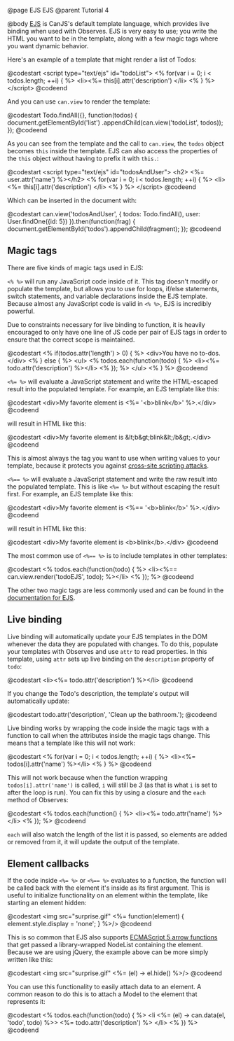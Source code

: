 @page EJS EJS
@parent Tutorial 4

@body
[EJS](../docs/can.ejs.html) is CanJS's default template language, which provides live
binding when used with Observes. EJS is very easy to use; you write the HTML you
want to be in the template, along with a few magic tags where you want dynamic
behavior.

Here's an example of a template that might render a list of Todos:

@codestart
&lt;script type="text/ejs" id="todoList">
<% for(var i = 0; i < todos.length; ++i) { %>
	&lt;li><%= this[i].attr('description') &lt;/li>
<% } %>
&lt;/script>
@codeend

And you can use `can.view` to render the template:

@codestart
Todo.findAll({}, function(todos) {
	document.getElementById('list')
		.appendChild(can.view('todoList', todos));
});
@codeend

As you can see from the template and the call to `can.view`, the `todos`
object becomes `this` inside the template. EJS can also access the properties
of the `this` object without having to prefix it with `this.`:

@codestart
&lt;script type="text/ejs" id="todosAndUser">
&lt;h2> <%= user.attr('name') %>&lt;/h2>
<% for(var i = 0; i < todos.length; ++i) { %>
	&lt;li><%= this[i].attr('description') &lt;/li>
<% } %>
&lt;/script>
@codeend

Which can be inserted in the document with:

@codestart
can.view('todosAndUser', {
	todos: Todo.findAll(),
	user: User.findOne({id: 5})
}).then(function(frag) {
	document.getElementById('todos').appendChild(fragment);
});
@codeend

## Magic tags

There are five kinds of magic tags used in EJS:

`<% %>` will run any JavaScript code inside of it. This tag doesn't modify or
populate the template, but allows you to use for loops, if/else statements, 
switch statements, and variable declarations inside the EJS template. Because
almost any JavaScript code is valid in `<% %>`, EJS is incredibly powerful.

Due to constraints necessary for live binding to function, it is heavily
encouraged to only have one line of JS code per pair of EJS tags in order to
ensure that the correct scope is maintained.

@codestart
<% if(todos.attr('length') > 0) { %>
	&lt;div>You have no to-dos.&lt;/div>
<% } else { %>
	&lt;ul>
		<% todos.each(function(todo) { %>
		&lt;li><%= todo.attr('description') %>&lt;/li>
		<% }); %>
	&lt;/ul>
<% } %>
@codeend

`<%= %>` will evaluate a JavaScript statement and write the HTML-escaped result
into the populated template. For example, an EJS template like this:

@codestart
&lt;div>My favorite element is <%= '&lt;b>blink&lt;/b>' %>.&lt;/div>
@codeend

will result in HTML like this:

@codestart
&lt;div>My favorite element is &amp;lt;b&amp;gt;blink&amp;lt;/b&amp;gt;.&lt;/div>
@codeend

This is almost always the tag you want to use when writing values to your
template, because it protects you against [cross-site scripting attacks](http://en.wikipedia.org/wiki/Cross-site_scripting).

`<%== %>` will evaluate a JavaScript statement and write the raw result into the
populated template. This is like `<%= %>` but without escaping the result first.
For example, an EJS template like this:

@codestart
&lt;div>My favorite element is <%== '&lt;b>blink&lt;/b>' %>.&lt;/div>
@codeend

will result in HTML like this:

@codestart
&lt;div>My favorite element is &lt;b>blink&lt;/b>.&lt;/div>
@codeend

The most common use of `<%== %>` is to include templates in other templates:

@codestart
<% todos.each(function(todo) { %>
	&lt;li><%== can.view.render('todoEJS', todo); %>&lt;/li>
<% }); %>
@codeend

The other two magic tags are less commonly used and can be found in the
[documentation for EJS](../docs/can.ejs.html).

## Live binding

Live binding will automatically update your EJS templates in the DOM whenever
the data they are populated with changes. To do this, populate your templates
with Observes and use `attr` to read properties. In this template, using
`attr` sets up live binding on the `description` property of `todo`:

@codestart
&lt;li><%= todo.attr('description') %>&lt;/li>
@codeend

If you change the Todo's description, the template's output will automatically
update:

@codestart
todo.attr('description', 'Clean up the bathroom.');
@codeend

Live binding works by wrapping the code inside the magic tags with a function
to call when the attributes inside the magic tags change. This means that a
template like this will not work:

@codestart
<% for(var i = 0; i < todos.length; ++i) { %>
	&lt;li><%= todos[i].attr('name') %>&lt;/li>
<% } %>
@codeend

This will not work because when the function wrapping `todos[i].attr('name')` is
called, `i` will still be _3_ (as that is what `i` is set to after the loop is
run). You can fix this by using a closure and the `each` method of Observes:

@codestart
<% todos.each(function() { %>
	&lt;li><%= todo.attr('name') %>&lt;/li>
<% }); %>
@codeend

`each` will also watch the length of the list it is passed, so elements are
added or removed from it, it will update the output of the template.

## Element callbacks

If the code inside `<%= %>` or `<%== %>` evaluates to a function, the function
will be called back with the element it's inside as its first argument. This is
useful to initialize functionality on an element within the template, like
starting an element hidden:

@codestart
&lt;img src="surprise.gif" <%= function(element) { element.style.display = 'none'; } %>/>
@codeend

This is so common that EJS also supports [ECMAScript 5 arrow functions](http://wiki.ecmascript.org/doku.php?id=strawman:arrow_function_syntax)
that get passed a library-wrapped NodeList containing the element. Because we
are using jQuery, the example above can be more simply written like this:

@codestart
&lt;img src="surprise.gif" <%= (el) -> el.hide() %>/>
@codeend

You can use this functionality to easily attach data to an element. A common
reason to do this is to attach a Model to the element that represents it:

@codestart
<% todos.each(function(todo) { %>
&lt;li <%= (el) -> can.data(el, 'todo', todo) %>>
	<%= todo.attr('description') %>
&lt;/li>
<% }) %>
@codeend
